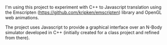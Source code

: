 I'm using this project to experiment with C++ to Javascript translation using the Emscripten (https://github.com/kripken/emscripten) library and OpenGL web animations. 

The project uses Javascript to provide a graphical interface over an N-Body simulator developed in C++ (initially created for a class project and refined from there).
